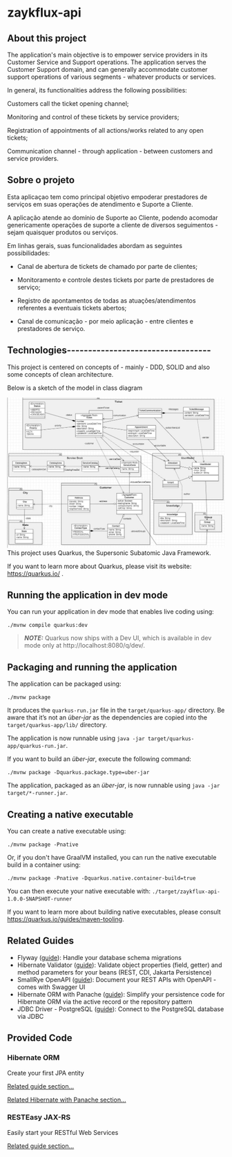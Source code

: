 # zaykflux-api


## About this project

The application's main objective is to empower service providers in its Customer Service and Support operations.
The application serves the Customer Support domain, and can generally accommodate customer support operations of various segments - whatever products or services.

In general, its functionalities address the following possibilities:

Customers call the ticket opening channel;

Monitoring and control of these tickets by service providers;

Registration of appointments of all actions/works related to any open tickets;

Communication channel - through application - between customers and service providers.

## Sobre o projeto

Esta aplicaçao tem como principal objetivo empoderar prestadores de serviços em suas operações de atendimento e Suporte a Cliente.

A aplicação atende ao domínio de Suporte ao Cliente, podendo acomodar genericamente operações de suporte a cliente de diversos seguimentos - sejam quaisquer produtos ou serviços.

Em linhas gerais, suas funcionalidades abordam as seguintes possibilidades:

- Canal de abertura de tickets de chamado por parte de clientes;

- Monitoramento e controle destes tickets por parte de prestadores de serviço;

- Registro de apontamentos de todas as atuações/atendimentos referentes a eventuais tickets abertos;

- Canal de comunicação - por meio aplicação - entre clientes e prestadores de serviço.



## Technologies----------------------------------

This project is centered on concepts of - mainly - DDD, SOLID and also some concepts of clean architecture.



Below is a sketch of the model in class diagram

![UML](https://github.com/FelipeC91/Zaykflux-api/blob/master/uml-z-flux.jpeg)
This project uses Quarkus, the Supersonic Subatomic Java Framework.

If you want to learn more about Quarkus, please visit its website: https://quarkus.io/ .

## Running the application in dev mode

You can run your application in dev mode that enables live coding using:
```shell script
./mvnw compile quarkus:dev
```

> **_NOTE:_**  Quarkus now ships with a Dev UI, which is available in dev mode only at http://localhost:8080/q/dev/.

## Packaging and running the application

The application can be packaged using:
```shell script
./mvnw package
```
It produces the `quarkus-run.jar` file in the `target/quarkus-app/` directory.
Be aware that it’s not an _über-jar_ as the dependencies are copied into the `target/quarkus-app/lib/` directory.

The application is now runnable using `java -jar target/quarkus-app/quarkus-run.jar`.

If you want to build an _über-jar_, execute the following command:
```shell script
./mvnw package -Dquarkus.package.type=uber-jar
```

The application, packaged as an _über-jar_, is now runnable using `java -jar target/*-runner.jar`.

## Creating a native executable

You can create a native executable using: 
```shell script
./mvnw package -Pnative
```

Or, if you don't have GraalVM installed, you can run the native executable build in a container using: 
```shell script
./mvnw package -Pnative -Dquarkus.native.container-build=true
```

You can then execute your native executable with: `./target/zaykflux-api-1.0.0-SNAPSHOT-runner`

If you want to learn more about building native executables, please consult https://quarkus.io/guides/maven-tooling.

## Related Guides

- Flyway ([guide](https://quarkus.io/guides/flyway)): Handle your database schema migrations
- Hibernate Validator ([guide](https://quarkus.io/guides/validation)): Validate object properties (field, getter) and method parameters for your beans (REST, CDI, Jakarta Persistence)
- SmallRye OpenAPI ([guide](https://quarkus.io/guides/openapi-swaggerui)): Document your REST APIs with OpenAPI - comes with Swagger UI
- Hibernate ORM with Panache ([guide](https://quarkus.io/guides/hibernate-orm-panache)): Simplify your persistence code for Hibernate ORM via the active record or the repository pattern
- JDBC Driver - PostgreSQL ([guide](https://quarkus.io/guides/datasource)): Connect to the PostgreSQL database via JDBC

## Provided Code

### Hibernate ORM

Create your first JPA entity

[Related guide section...](https://quarkus.io/guides/hibernate-orm)

[Related Hibernate with Panache section...](https://quarkus.io/guides/hibernate-orm-panache)


### RESTEasy JAX-RS

Easily start your RESTful Web Services

[Related guide section...](https://quarkus.io/guides/getting-started#the-jax-rs-resources)
